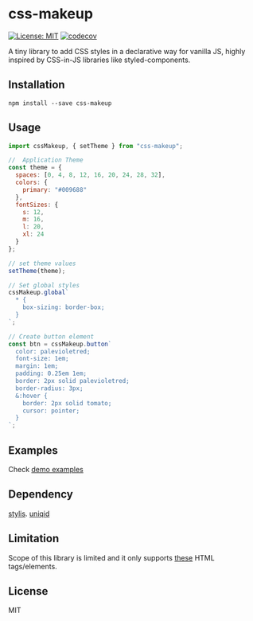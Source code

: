 # css-makeup

[![License: MIT](https://img.shields.io/badge/License-MIT-blue.svg)](https://opensource.org/licenses/MIT)
[![codecov](https://codecov.io/gh/msrikanth508/css-makeup/branch/master/graph/badge.svg)](https://codecov.io/gh/msrikanth508/css-makeup)

A tiny library to add CSS styles in a declarative way for vanilla JS, highly inspired by CSS-in-JS libraries like styled-components.

## Installation

`npm install --save css-makeup`

## Usage

```js
import cssMakeup, { setTheme } from "css-makeup";

//  Application Theme
const theme = {
  spaces: [0, 4, 8, 12, 16, 20, 24, 28, 32],
  colors: {
    primary: "#009688"
  },
  fontSizes: {
    s: 12,
    m: 16,
    l: 20,
    xl: 24
  }
};

// set theme values
setTheme(theme);

// Set global styles
cssMakeup.global`
  * {
    box-sizing: border-box;
  }
`;

// Create button element
const btn = cssMakeup.button`
  color: palevioletred;
  font-size: 1em;
  margin: 1em;
  padding: 0.25em 1em;
  border: 2px solid palevioletred;
  border-radius: 3px;
  &:hover {
    border: 2px solid tomato;
    cursor: pointer;
  }
`;
```

## Examples

Check [demo examples](https://css-makeup.netlify.com/)

## Dependency

[stylis](https://github.com/thysultan/stylis.js).
[uniqid](https://www.npmjs.com/package/uniqid)

## Limitation

Scope of this library is limited and it only supports [these](https://github.com/msrikanth508/css-makeup/blob/master/src/htmlTags.js) HTML tags/elements.

## License

MIT
